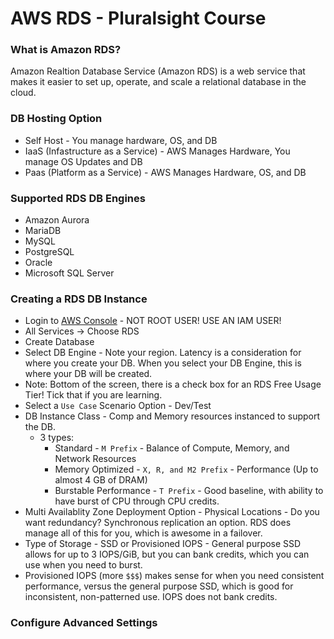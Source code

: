 # AWS RDS - Pluralsight Course

### What is Amazon RDS?

Amazon Realtion Database Service (Amazon RDS) is a web service that makes it easier to set up, operate, and scale a relational database in the cloud.

### DB Hosting Option

- Self Host - You manage hardware, OS, and DB
- IaaS (Infastructure as a Service) - AWS Manages Hardware, You manage OS Updates and DB
- Paas (Platform as a Service) - AWS Manages Hardware, OS, and DB

### Supported RDS DB Engines 

- Amazon Aurora
- MariaDB
- MySQL
- PostgreSQL
- Oracle
- Microsoft SQL Server

### Creating a RDS DB Instance

- Login to [AWS Console](https://aws.amazon.com/console/) - NOT ROOT USER! USE AN IAM USER!
- All Services -> Choose RDS
- Create Database
- Select DB Engine - Note your region. Latency is a consideration for where you create your DB. When you select your DB Engine, this is where your DB will be created.
- Note: Bottom of the screen, there is a check box for an RDS Free Usage Tier! Tick that if you are learning.
- Select a `Use Case` Scenario Option - Dev/Test
- DB Instance Class - Comp and Memory resources instanced to support the DB. 
  - 3 types:
    - Standard - `M Prefix` - Balance of Compute, Memory, and Network Resources
    - Memory Optimized - `X, R, and M2 Prefix` - Performance (Up to almost 4 GB of DRAM)
    - Burstable Performance - `T Prefix` - Good baseline, with ability to have burst of CPU through CPU credits.
- Multi Availablity Zone Deployment Option - Physical Locations - Do you want redundancy? Synchronous replication an option. RDS does manage all of this for you, which is awesome in a failover.
- Type of Storage - SSD or Provisioned IOPS - General purpose SSD allows for up to 3 IOPS/GiB, but you can bank credits, which you can use when you need to burst.
- Provisioned IOPS (more `$$$`) makes sense for when you need consistent performance, versus the general purpose SSD, which is good for inconsistent, non-patterned use. IOPS does not bank credits.

### Configure Advanced Settings

